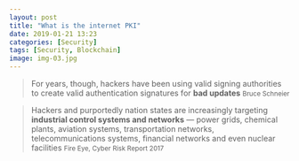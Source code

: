 ```yaml
---
layout: post
title: "What is the internet PKI"
date: 2019-01-21 13:23
categories: [Security]
tags: [Security, Blockchain]
image: img-03.jpg
---
```


<blockquote cite="http://gleesik.ro">
  For years, though, hackers have been using valid signing authorities to create valid authentication signatures for <strong>bad updates</strong>
  <small>Bruce Schneier</small>
</blockquote>

<blockquote cite="http://gleesik.ro">
   Hackers and purportedly
nation states are increasingly targeting <strong>industrial
control systems and networks</strong> — power grids, chemical
plants, aviation systems, transportation networks,
telecommunications systems, financial networks and
even nuclear facilities
  <small>Fire Eye, Cyber Risk Report 2017</small>
</blockquote>
